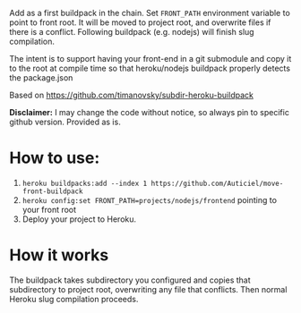 Add as a first buildpack in the chain. Set `FRONT_PATH` environment variable to point to front root. It will be moved to project root, and overwrite files if there is a conflict. Following buildpack (e.g. nodejs) will finish slug compilation.

The intent is to support having your front-end in a git submodule and copy it to the root at compile time so that heroku/nodejs buildpack properly detects the package.json

Based on https://github.com/timanovsky/subdir-heroku-buildpack

**Disclaimer:** I may change the code without notice, so always pin to specific github version. Provided as is.

# How to use:
1. `heroku buildpacks:add --index 1 https://github.com/Auticiel/move-front-buildpack`
2. `heroku config:set FRONT_PATH=projects/nodejs/frontend` pointing to your front root
3. Deploy your project to Heroku.

# How it works
The buildpack takes subdirectory you configured and copies that subdirectory to project root, overwriting any file that conflicts. Then normal Heroku slug compilation proceeds.
